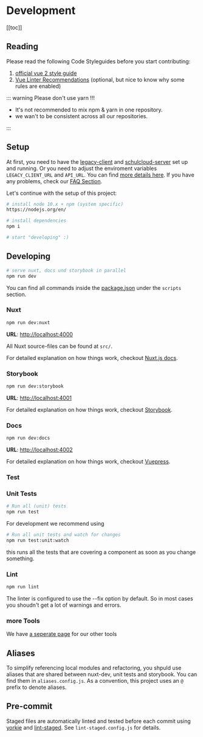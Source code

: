 # Development

[[toc]]

## Reading

Please read the following Code Styleguides before you start contributing:

1. [official vue 2 style guide](https://vuejs.org/v2/style-guide/)
1. [Vue Linter Recommendations](https://eslint.vuejs.org/user-guide/) (optional, but nice to know why some rules are enabled)

::: warning Please don't use yarn !!!

- It's not recommended to mix npm & yarn in one repository.
- we wan't to be consistent across all our repositories.

:::

## Setup

At first, you need to have the [legacy-client](https://github.com/hpi-schul-cloud/schulcloud-client) and [schulcloud-server](https://github.com/hpi-schul-cloud/schulcloud-server) set up and running. Or you need to adjust the enviroment variables `LEGACY_CLIENT_URL` and `API_URL`. You can find [more details here](1-Build.md#nuxt-client). If you have any problems, check our [FAQ Section](../5-FAQ.md).

Let's continue with the setup of this project:

```bash
# install node 10.x + npm (system specific)
https://nodejs.org/en/

# install dependencies
npm i

# start "developing" :)
```

## Developing

```bash
# serve nuxt, docs und storybook in parallel
npm run dev
```

You can find all commands inside the [package.json](https://github.com/hpi-schul-cloud/nuxt-client/blob/develop/package.json) under the `scripts` section.

### Nuxt

```bash
npm run dev:nuxt
```

**URL**: [http://localhost:4000](http://localhost:4000)

All Nuxt source-files can be found at `src/`.

For detailed explanation on how things work, checkout [Nuxt.js docs](https://nuxtjs.org).

### Storybook

```bash
npm run dev:storybook
```

**URL**: [http://localhost:4001](http://localhost:4001)

For detailed explanation on how things work, checkout [Storybook](https://storybook.js.org/).

### Docs

```bash
npm run dev:docs
```

**URL**: [http://localhost:4002](http://localhost:4002)

For detailed explanation on how things work, checkout [Vuepress](https://vuepress.vuejs.org/guide/).

### Test

### Unit Tests

```bash
# Run all (unit) tests
npm run test
```

For development we recommend using

```bash
# Run all unit tests and watch for changes
npm run test:unit:watch
```

this runs all the tests that are covering a component as soon as you change something.

### Lint

```bash
npm run lint
```

The linter is configured to use the --fix option by default. So in most cases you shoudn't get a lot of warnings and errors.

### more Tools

We have [a seperate page](/4-Tools.md) for our other tools

## Aliases

To simplify referencing local modules and refactoring, you shpuld use aliases that are shared between nuxt-dev, unit tests and storybook. You can find them in `aliases.config.js`. As a convention, this project uses an `@` prefix to denote aliases.

## Pre-commit

Staged files are automatically linted and tested before each commit using [yorkie](https://www.npmjs.com/package/yorkie) and [lint-staged](https://github.com/okonet/lint-staged). See `lint-staged.config.js` for details.
